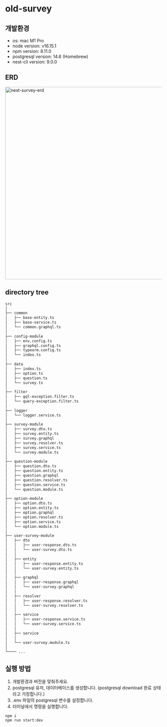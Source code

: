 # old-survey

## 개발환경

- os: mac M1 Pro
- node version: v16.15.1
- npm version: 8.11.0
- postgresql version: 14.6 (Homebrew)
- nest-cli version: 9.0.0

## ERD

<img width="617" alt="nest-survey-erd" src="https://user-images.githubusercontent.com/106916440/215049191-068fdc6b-94a3-4463-8b95-d44ecf8d419a.png">

## directory tree

```bash
src
│
├── common
│   ├── base-entity.ts
│   ├── base-service.ts
│   └── common.graphql.ts
│
├── config-module
│   ├── env.config.ts
│   ├── graphql.config.ts
│   ├── typeorm.config.ts
│   └── index.ts
│
├── data
│   ├── index.ts
│   ├── option.ts
│   ├── question.ts
│   └── survey.ts
│
├── filter
│   ├── gql-exception.filter.ts
│   └── query-exception.filter.ts
│
├── logger
│   └── logger.service.ts
│
├── survey-module
│   ├── survey.dto.ts
│   ├── survey.entity.ts
│   ├── survey.graphql
│   ├── survey.resolver.ts
│   ├── survey.service.ts
│   └── survey.module.ts
│
├── question-module
│   ├── question.dto.ts
│   ├── question.entity.ts
│   ├── question.graphql
│   ├── question.resolver.ts
│   ├── question.service.ts
│   └── question.module.ts
│
├── option-module
│   ├── option.dto.ts
│   ├── option.entity.ts
│   ├── option.graphql
│   ├── option.resolver.ts
│   ├── option.service.ts
│   └── option.module.ts
│
├── user-survey-module
│   ├── dto
│   │   ├── user-response.dto.ts
│   │   └── user-survey.dto.ts
│   │
│   ├── entity
│   │   ├── user-response.entity.ts
│   │   └── user-survey.entity.ts
│   │
│   ├── graphql
│   │   ├── user-response.graphql
│   │   └── user-survey.graphql
│   │
│   ├── resolver
│   │   ├── user-response.resolver.ts
│   │   └── user-survey.resolver.ts
│   │
│   ├── service
│   │   ├── user-response.service.ts
│   │   └── user-survey.service.ts
│   │
│   ├── service
│   │
│   └── user-survey.module.ts
│
└──── ...
```

## 실행 방법

1. 개발환경과 버전을 맞춰주세요.
2. postgresql 유저, 데이터베이스를 생성합니다. (postgresql download 완료 상태라고 가정합니다.)
3. .env 파일의 postgresql 변수를 설정합니다.
4. 터미널에서 명령을 실행합니다.

```
npm i
npm run start:dev
```
